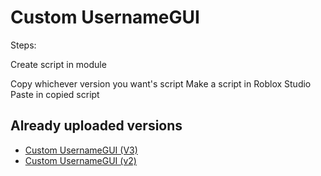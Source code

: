 # Custom UsernameGUI

Steps:

Create script in module

Copy whichever version you want's script
Make a script in Roblox Studio
Paste in copied script

## Already uploaded versions

- [Custom UsernameGUI (V3)](https://www.roblox.com/library/11632911072/)
- [Custom UsernameGUI (v2)](https://www.roblox.com/library/11470123568/)
 
